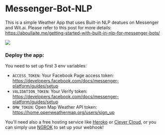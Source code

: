 # Messenger-Bot-NLP
This is a simple Weather App that uses Built-in NLP deatues on Messenger and Wit.ai. Please refer to this post for more details: https://aboullaite.me/getting-started-with-built-in-nlp-for-messenger-bots/

![](https://media.giphy.com/media/xT39Dmcwr9Y55GSCAw/giphy.gif)

### Deploy the app:

You need to set up first 3 env variables:

+ `ACCESS_TOKEN`: Your Facebook Page access token: https://developers.facebook.com/docs/messenger-platform/guides/setup
+ `VALIDATION_TOKEN`: Your Verify token: https://developers.facebook.com/docs/messenger-platform/guides/setup
+ `OMW_TOKEN`: Open Map Weather API token: https://home.openweathermap.org/users/sign_up

You'll need also a free hosting service like [Heroko](https://www.heroku.com/) or [Clever Cloud](https://www.clever-cloud.com/), or you can simply use [NGROK](https://ngrok.com/) to set up your webhook!



